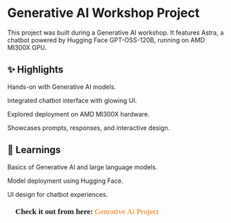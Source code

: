 # Generative AI Workshop Project

 This project was built during a Generative AI workshop. It features Astra, a chatbot powered by Hugging Face GPT-OSS-120B, running on AMD MI300X GPU.

 ## ✨ Highlights

Hands-on with Generative AI models.

Integrated chatbot interface with glowing UI.

Explored deployment on AMD MI300X hardware.

Showcases prompts, responses, and interactive design.

## 🚀 Learnings

Basics of Generative AI and large language models.

Model deployment using Hugging Face.

UI design for chatbot experiences.

<p style="font-family: 'Playfair Display', serif; font-size: 1.1rem; margin-top: 20px;">
  🔗 <strong>Check it out from here:</strong>
  
  <a href="https://codepen.io/dishant-the-sasster/pen/yyYEMeJ" target="_blank" style="color: #e67300; text-decoration: none;">
     Genrative Ai Project
  </a>
</p>


